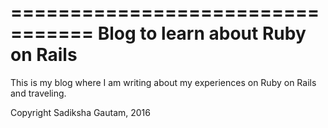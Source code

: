 =================================
Blog to learn about Ruby on Rails
=================================

This is my blog where I am writing about my experiences on Ruby on Rails and traveling.

Copyright Sadiksha Gautam, 2016
